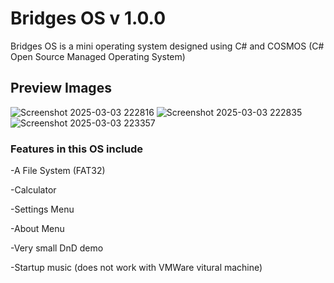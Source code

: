 # Bridges OS v 1.0.0

 Bridges OS is a mini operating system designed using C# and COSMOS (C# Open Source Managed Operating System)

## Preview Images 
![Screenshot 2025-03-03 222816](https://github.com/user-attachments/assets/7f88720c-d58b-43bc-8a5c-b053ddc55026)
![Screenshot 2025-03-03 222835](https://github.com/user-attachments/assets/0a0d3eb5-3fbe-4c82-bc1c-c7a02ba50b8d)
![Screenshot 2025-03-03 223357](https://github.com/user-attachments/assets/adaef84f-770d-4529-9b26-19840f17174e)

### Features in this OS include
-A File System (FAT32)

-Calculator

-Settings Menu

-About Menu

-Very small DnD demo 

-Startup music (does not work with VMWare vitural machine)


